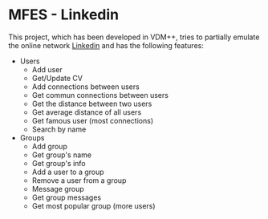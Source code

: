 # MFES - Linkedin

This project, which has been developed in VDM++, tries to partially emulate the online network [Linkedin](https://www.linkedin.com) and has the following features:
 - Users
    - Add user
    - Get/Update CV
    - Add connections between users
    - Get commun connections between users
    - Get the distance between two users
    - Get average distance of all users
    - Get famous user (most connections)
    - Search by name
 - Groups
    - Add group
    - Get group's name
    - Get group's info
    - Add a user to a group
    - Remove a user from a group
    - Message group
    - Get group messages
    - Get most popular group (more users)
